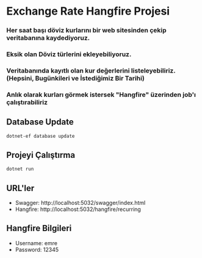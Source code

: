 # Exchange Rate Hangfire Projesi

### Her saat başı döviz kurlarını bir web sitesinden çekip veritabanına kaydediyoruz.

### Eksik olan Döviz türlerini ekleyebiliyoruz.

### Veritabanında kayıtlı olan kur değerlerini listeleyebiliriz. (Hepsini, Bugünkileri ve İstediğimiz Bir Tarihi)

### Anlık olarak kurları görmek istersek "Hangfire" üzerinden job'ı çalıştırabiliriz


## Database Update
```sh
dotnet-ef database update
```

## Projeyi Çalıştırma
```sh
dotnet run
```

## URL'ler
- Swagger: http://localhost:5032/swagger/index.html
- Hangfire: http://localhost:5032/hangfire/recurring

## Hangfire Bilgileri
- Username: emre
- Password: 12345
